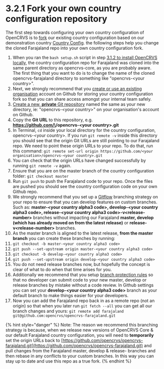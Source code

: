 # 3.2.1 Fork your own country configuration repository

The first step towards configuring your own country configuration of OpenCRVS is to [fork](https://docs.github.com/en/get-started/quickstart/fork-a-repo) our existing country configuration based on our demonstration country [Country Config](https://github.com/opencrvs/opencrvs-countryconfig).  the following steps help you change the cloned Farajaland repo into your own country configuration fork.

1. When you ran the `bash setup.sh` script in step [3.1.2 to install OpenCRVS locally](../3.1-set-up-a-development-environment/3.1.2-install-opencrvs-locally.md), the country configuration repo for Farajaland was cloned into the same parent directory as opencrvs-core, as you are probably aware.  The first thing that you want to do is to change the name of the cloned opencrvs-farajaland directory to something like "opencrvs-\<your country>".&#x20;
2. Next, we strongly recommend that you [create or use an existing organisation](https://docs.github.com/en/organizations/collaborating-with-groups-in-organizations/creating-a-new-organization-from-scratch) account on Github for storing your country configuration fork so that you can share access amongst your internal team safely.
3. [Create a new, **private** Git repository](https://docs.github.com/en/get-started/quickstart/create-a-repo) named the same as your new directory, ie: "opencrvs-\<your country>" on your organisation's account on Github. &#x20;
4. Copy the **Git URL** to this repository, e.g. **https://github.com/\<your organisation>/opencrvs-\<your country>.git**
5. In Terminal, `cd` inside your local directory for the country configuration, opencrvs-\<your country>.  If you run `git remote -v` inside this directory you should see that the origin Git URLs are still pointing to our Farajaland repo.  We need to point these origin URLs to your repo.  To do that, run this command:  `git remote set-url origin https://github.com/<your organisation>/opencrvs-<your country>.git`
6. You can check that the origin URLs have changed successfully by running `git remote -v` again.
7. Ensure that you are on the master branch of the country configuration folder: `git checkout master`
8. Run `git push` to push the Farajaland code to your repo.  Once the files are pushed you should see the country configuration code on your own Github repo.
9. We strongly recommend that you set up a [Gitflow](https://www.atlassian.com/git/tutorials/comparing-workflows/gitflow-workflow) branching strategy on your repo to ensure that you can develop features on custom branches.  Such as: **master-\<your country alpha3 code>,  develop-\<your country alpha3 code>, release-\<your country alpha3 code>-v\<release-number>** branches without impacting our Farajaland **master, develop (which has already moved on from the latest release)** or **release-v\<release-number>** branches. &#x20;
10. As the master branch is aligned to the latest release, **from the master branch** you can create these branches by running:
11. &#x20;`git checkout -b master-<your country alpha3 code>`&#x20;
12. `git push --set-upstream origin master-<your country alpha3 code>`
13. `git checkout -b develop-<your country alpha3 code>`
14. `git push --set-upstream origin develop-<your country alpha3 code>`
15. You do not  need release branches now, but hopefully the concept is clear of what to do when that time arises for you. &#x20;
16. Additionally we recommend that you setup [branch protection rules](https://docs.github.com/en/repositories/configuring-branches-and-merges-in-your-repository/defining-the-mergeability-of-pull-requests/about-protected-branches) so that no developer can submit code to your new master, develop or release branches by mistake without a code review.  In Github settings you can set your **develop-\<your country alpha3 code>** branch as your default branch to make things easier for your developers.
17. Now you can add the Farajaland repo back in as a remote repo (not an origin) so that when you later run `git fetch --all` you can get all our branch changes and yours: `git remote add farajaland git@github.com:opencrvs/opencrvs-farajaland.git`

{% hint style="danger" %}
Note:  The reason we recommend this branching strategy is because, when we release new versions of OpenCRVS Core & our default Farajaland country configuration, you will need to **temporarily** set the origin URLs back to [https://github.com/opencrvs/opencrvs-farajaland.git](https://github.com/opencrvs/opencrvs-farajaland.git) and pull changes from the Farajaland master, develop & release- branches and then rebase in any conflicts to your custom branches.  In this way you can stay up to date and use this repo as a true fork.
{% endhint %}
